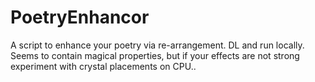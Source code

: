# PoetryEnhancor
A script to enhance your poetry via re-arrangement.  DL and run locally. Seems to contain magical properties, but if your effects are not strong experiment with crystal placements on CPU..
